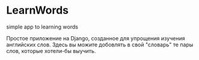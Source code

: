 # LearnWords
simple app to learning words

Простое приложение на Django, созданное для упрощения изучения английских слов. Здесь вы можите добовлять в свой "словарь" те пары слов, которые хотели-бы выучить.

